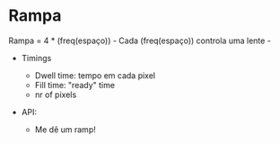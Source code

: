# Rampa

Rampa = 4 * (freq(espaço))
    - Cada (freq(espaço)) controla uma lente
    - 

- Timings
    - Dwell time: tempo em cada pixel
    - Fill time: "ready" time
    - nr of pixels

- API:
    - Me dê um ramp!
